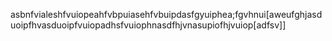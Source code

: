 asbnfvialeshfvuiopeahfvbpuiasehfvbuipdasfgyuiphea;fgvhnui[aweufghjasduoipfhvasduoipfvuiopadhsfvuiophnasdfhjvnasupiofhjvuiop[adfsv]]